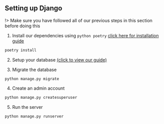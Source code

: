 ## Setting up Django

!> Make sure you have followed all of our previous steps in this section before doing this

1. Install our dependencies
   using `python poetry` [click here for installation guide](https://python-poetry.org/docs/#installing-manually)

```bash
poetry install
```

2. Setup your database [(click to view our guide)](getting-setup/databases/)

3. Migrate the database

```shell
python manage.py migrate
```

4. Create an admin account

```bash
python manage.py createsuperuser
```

5. Run the server

```bash
python manage.py runserver
```